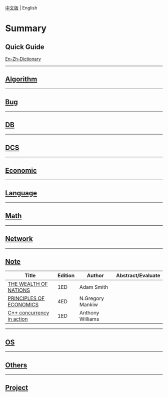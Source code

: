 [中文版](README_zh.md) | English

# Summary

## Quick Guide

[En-Zh-Dictionary](en_zh_dictionary.md) 

---

## [Algorithm](ALGO/README.md)

---

## [Bug](BUG/README.md)

---

## [DB](DB/README.md)

---

## [DCS](DCS/README.md)

---

## [Economic](ECONOMIC/README.md)

---

## [Language](LANG/README.md)

---

## [Math](MATH/README.md)

---

## [Network](NET/README.md)

---

## [Note](NOTE/README.md)

| Title                                                        | Edition | Author           | Abstract/Evaluate |
| ------------------------------------------------------------ | ------- | ---------------- | ----------------- |
| [THE WEALTH OF NATIONS](NOTE/THE_WEALTH_OF_NATIONS/README.md) | 1ED     | Adam Smith       |                   |
| [PRINCIPLES OF ECONOMICS](NOTE/PRINCIPLES_OF_ECONOMICS/README.md) | 4ED     | N.Gregory Mankiw |                   |
| [C++ concurrency in action](NOTE/CPP_CONCURRENCY_IN_ACTION/README.md) | 1ED     | Anthony Williams |                   |

---

## [OS](OS/README.md)

---

## [Others](OTHERS/README.md)

---

## [Project](PROJ/README.md)


